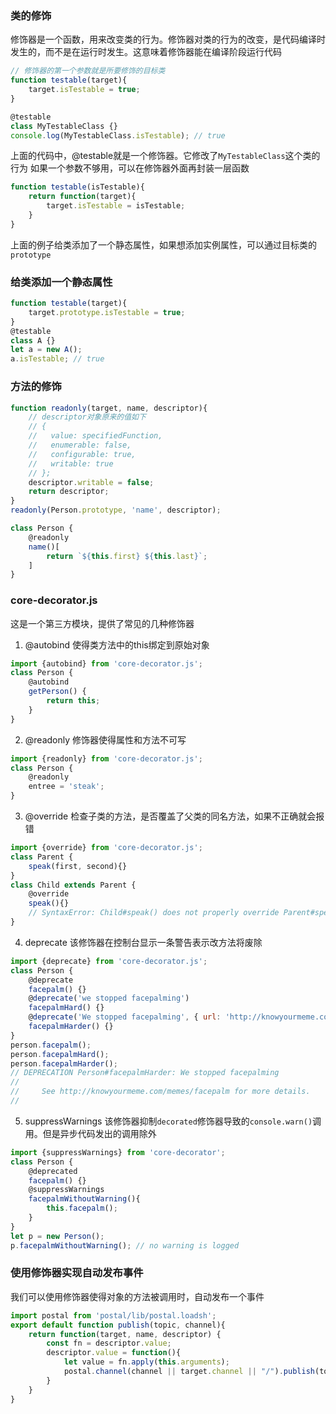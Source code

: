 ### 类的修饰
修饰器是一个函数，用来改变类的行为。修饰器对类的行为的改变，是代码编译时发生的，而不是在运行时发生。这意味着修饰器能在编译阶段运行代码
```js
// 修饰器的第一个参数就是所要修饰的目标类
function testable(target){
    target.isTestable = true;
}

@testable
class MyTestableClass {}
console.log(MyTestableClass.isTestable); // true
```
上面的代码中，@testable就是一个修饰器。它修改了`MyTestableClass`这个类的行为
如果一个参数不够用，可以在修饰器外面再封装一层函数
```js
function testable(isTestable){
    return function(target){
        target.isTestable = isTestable;
    }
}
```
上面的例子给类添加了一个静态属性，如果想添加实例属性，可以通过目标类的`prototype`

### 给类添加一个静态属性
```js
function testable(target){
    target.prototype.isTestable = true;
}
@testable
class A {}
let a = new A();
a.isTestable; // true
```

### 方法的修饰
```js
function readonly(target, name, descriptor){
    // descriptor对象原来的值如下
    // {
    //   value: specifiedFunction,
    //   enumerable: false,
    //   configurable: true,
    //   writable: true
    // };
    descriptor.writable = false;
    return descriptor;
}
readonly(Person.prototype, 'name', descriptor);

class Person {
    @readonly
    name()[
        return `${this.first} ${this.last}`;
    ]
}
```

### core-decorator.js
这是一个第三方模块，提供了常见的几种修饰器
1. @autobind
使得类方法中的this绑定到原始对象
```js
import {autobind} from 'core-decorator.js';
class Person {
    @autobind
    getPerson() {
        return this;
    }
}
```
2. @readonly
修饰器使得属性和方法不可写
```js
import {readonly} from 'core-decorator.js';
class Person {
    @readonly
    entree = 'steak';
}
```
3. @override
检查子类的方法，是否覆盖了父类的同名方法，如果不正确就会报错
```js
import {override} from 'core-decorator.js';
class Parent {
    speak(first, second){}
}
class Child extends Parent {
    @override
    speak(){}
    // SyntaxError: Child#speak() does not properly override Parent#speak(first, second)
}
```
4. deprecate
该修饰器在控制台显示一条警告表示改方法将废除
```js
import {deprecate} from 'core-decorator.js';
class Person {
    @deprecate
    facepalm() {}
    @deprecate('we stopped facepalming')
    facepalmHard() {}
    @deprecate('We stopped facepalming', { url: 'http://knowyourmeme.com/memes/facepalm' })
    facepalmHarder() {}
}
person.facepalm();
person.facepalmHard();
person.facepalmHarder();
// DEPRECATION Person#facepalmHarder: We stopped facepalming
//
//     See http://knowyourmeme.com/memes/facepalm for more details.
//
```
5. suppressWarnings
该修饰器抑制`decorated`修饰器导致的`console.warn()`调用。但是异步代码发出的调用除外
```js
import {suppressWarnings} from 'core-decorator';
class Person {
    @deprecated
    facepalm() {}
    @suppressWarnings
    facepalmWithoutWarning(){
        this.facepalm();
    }
}
let p = new Person();
p.facepalmWithoutWarning(); // no warning is logged
```

### 使用修饰器实现自动发布事件
我们可以使用修饰器使得对象的方法被调用时，自动发布一个事件
```js
import postal from 'postal/lib/postal.loadsh';
export default function publish(topic, channel){
    return function(target, name, descriptor) {
        const fn = descriptor.value;
        descriptor.value = function(){
            let value = fn.apply(this.arguments);
            postal.channel(channel || target.channel || "/").publish(topic, value);
        }
    }
}
```